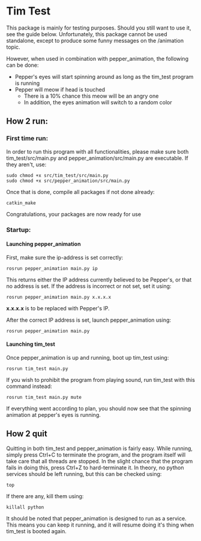 # Tim Test
This package is mainly for testing purposes. Should you still want to use it, see the guide below. Unfortunately, this package cannot be used standalone, except to produce some funny messages on the /animation topic.

However, when used in combination with pepper_animation, the following can be done:
- Pepper's eyes will start spinning around as long as the tim_test program is running
- Pepper will meow if head is touched
  - There is a 10% chance this meow will be an angry one
  - In addition, the eyes animation will switch to a random color

## How 2 run:
### First time run:
In order to run this program with all functionalities, please make sure both tim_test/src/main.py and pepper_animation/src/main.py are executable. If they aren't, use:
```
sudo chmod +x src/tim_test/src/main.py
sudo chmod +x src/pepper_animation/src/main.py
```
Once that is done, compile all packages if not done already:
```
catkin_make
```
Congratulations, your packages are now ready for use
### Startup:
#### Launching pepper_animation
First, make sure the ip-address is set correctly:
```
rosrun pepper_animation main.py ip
```
This returns either the IP address currently believed to be Pepper's, or that no address is set. If the address is incorrect or not set, set it using:
```
rosrun pepper_animation main.py x.x.x.x
```
**x.x.x.x** is to be replaced with Pepper's IP.

After the correct IP address is set, launch pepper_animation using:
```
rosrun pepper_animation main.py
```
#### Launching tim_test
Once pepper_animation is up and running, boot up tim_test using:
```
rosrun tim_test main.py
```
If you wish to prohibit the program from playing sound, run tim_test with this command instead:
```
rosrun tim_test main.py mute
```
If everything went according to plan, you should now see that the spinning animation at pepper's eyes is running.

## How 2 quit
Quitting in both tim_test and pepper_animation is fairly easy. While running, simply press Ctrl+C to terminate the program, and the program itself will take care that all threads are stopped. In the slight chance that the program fails in doing this, press Ctrl+Z to hard-terminate it. In theory, no python services should be left running, but this can be checked using:
```
top
```
If there are any, kill them using:
```
killall python
```
It should be noted that pepper_animation is designed to run as a service. This means you can keep it running, and it will resume doing it's thing when tim_test is booted again.
